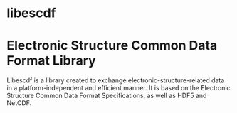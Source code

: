 # libescdf
Electronic Structure Common Data Format Library
===============================================

Libescdf is a library created to exchange electronic-structure-related data in
a platform-independent and efficient manner. It is based on the Electronic
Structure Common Data Format Specifications, as well as HDF5 and NetCDF.

